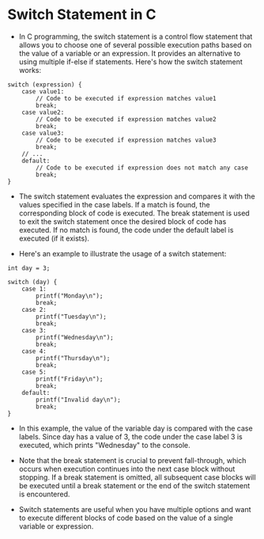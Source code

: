 # Switch Statement in C

* In C programming, the switch statement is a control flow statement that allows you to choose one of several possible execution paths based on the value of a variable or an expression. It provides an alternative to using multiple if-else if statements. Here's how the switch statement works:

~~~~
switch (expression) {
    case value1:
        // Code to be executed if expression matches value1
        break;
    case value2:
        // Code to be executed if expression matches value2
        break;
    case value3:
        // Code to be executed if expression matches value3
        break;
    // ...
    default:
        // Code to be executed if expression does not match any case
        break;
}
~~~~

* The switch statement evaluates the expression and compares it with the values specified in the case labels. If a match is found, the corresponding block of code is executed. The break statement is used to exit the switch statement once the desired block of code has executed. If no match is found, the code under the default label is executed (if it exists).

* Here's an example to illustrate the usage of a switch statement:
~~~~
int day = 3;

switch (day) {
    case 1:
        printf("Monday\n");
        break;
    case 2:
        printf("Tuesday\n");
        break;
    case 3:
        printf("Wednesday\n");
        break;
    case 4:
        printf("Thursday\n");
        break;
    case 5:
        printf("Friday\n");
        break;
    default:
        printf("Invalid day\n");
        break;
}
~~~~

* In this example, the value of the variable day is compared with the case labels. Since day has a value of 3, the code under the case label 3 is executed, which prints "Wednesday" to the console.

* Note that the break statement is crucial to prevent fall-through, which occurs when execution continues into the next case block without stopping. If a break statement is omitted, all subsequent case blocks will be executed until a break statement or the end of the switch statement is encountered.

* Switch statements are useful when you have multiple options and want to execute different blocks of code based on the value of a single variable or expression.
